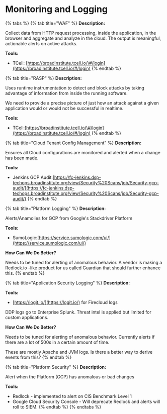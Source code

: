 # Monitoring and Logging

{% tabs %}
{% tab title="WAF" %}
**Description:**

Collect data from HTTP request processing, inside the application, in the browser and aggregate and analyze in the cloud. The output is meaningful, actionable alerts on active attacks.

**Tools:**

* TCell: [https://broadinstitute.tcell.io/\#/login](https://broadinstitute.tcell.io/#/login)
{% endtab %}

{% tab title="RASP" %}
**Description:**

Uses runtime instrumentation to detect and block attacks by taking advantage of information from inside the running software.

We need to provide a precise picture of just how an attack against a given application would or would not be successful in realtime.

**Tools:**

* TCell:[https://broadinstitute.tcell.io/\#/login](https://broadinstitute.tcell.io/#/login)
{% endtab %}

{% tab title="Cloud Tenant Config Management" %}
**Description:**

Ensures all Cloud configurations are monitored and alerted when a change has been made.

**Tools:**

* Jenkins GCP Audit:[https://fc-jenkins.dsp-techops.broadinstitute.org/view/Security%20Scans/job/Security-gcp-audit/](https://fc-jenkins.dsp-techops.broadinstitute.org/view/Security%20Scans/job/Security-gcp-audit/)
{% endtab %}

{% tab title="Platform Logging" %}
**Description:**

Alerts/Anamolies for GCP from Google's Stackdriver Platform

**Tools:**

* SumoLogic:[https://service.sumologic.com/ui/](https://service.sumologic.com/ui/)

**How Can We Do Better?**

Needs to be tuned for alerting of anomalous behavior. A vendor is making a Redlock.io -like product for us called Guardian that should further enhance this.
{% endtab %}

{% tab title="Application Security Logging" %}
**Description:**

**Tools:**

* [https://logit.io/](https://logit.io/) for Firecloud logs

DDP logs go to Enterprise Splunk. Threat intel is applied but limited for custom applications.

**How Can We Do Better?**

Needs to be tuned for alerting of anomalous behavior. Currently alerts if there are a lot of 500s in a certain amount of time.

These are mostly Apache and JVM logs. Is there a better way to derive events from this?
{% endtab %}

{% tab title="Platform Security" %}
**Description:**

Alert when the Platform \(GCP\) has anomalous or bad changes

**Tools:**

* Redlock - implemented to alert on CIS Benchmark Level 1
* Google Cloud Security Console - Will deprecate Redlock and alerts will roll to SIEM.
{% endtab %}
{% endtabs %}

